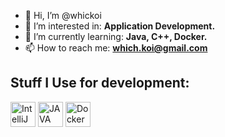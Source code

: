 - 👋 Hi, I’m @whickoi
- 👀 I’m interested in: **Application Development.**
- 🌱 I’m currently learning: **Java, C++, Docker.**
- 📫 How to reach me: **which.koi@gmail.com**

## Stuff I Use for development:
<img src="https://resources.jetbrains.com/storage/products/intellij-idea/img/meta/intellij-idea_logo_300x300.png"
     alt="IntelliJ IDEA"
     style="height: 40px; width: 40px;" /> <img src="https://teqnation.com/wp-content/uploads/2019/07/sdsa.png"
     alt="JAVA"
     style="height: 40px; width: 40px;" /> <img src="https://ms-azuretools.gallerycdn.vsassets.io/extensions/ms-azuretools/vscode-docker/1.20.0/1645549725810/Microsoft.VisualStudio.Services.Icons.Default"
                                                alt="Docker"
                                                style="height: 40px; width: 40px;" />

<!---
whickoi/whickoi is a ✨ special ✨ repository because its `README.md` (this file) appears on your GitHub profile.
You can click the Preview link to take a look at your changes.
--->
